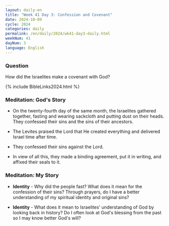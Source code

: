 ```yaml
---
layout: daily-en
title: "Week 41 Day 3: Confession and Covenant"
date: 2024-10-09
cycle: 2024
categories: daily
permalink: /en/daily/2024/wk41-day3-daily.html
weekNum: 41
dayNum: 3
language: English
---
```


### Question     
How did the Israelites make a covenant with God?

{% include BibleLinks2024.html %} 

### Meditation: God's Story   
+ On the twenty-fourth day of the same month, the Israelites gathered together, fasting and wearing sackcloth and putting dust on their heads. They confessed their sins and the sins of their ancestors. 

+ The Levites praised the Lord that He created everything and delivered Israel time after time. 

+ They confessed their sins against the Lord. 

+ In view of all this, they made a binding agreement, put it in writing, and affixed their seals to it. 

### Meditation: My Story   
+ **Identity** - Why did the people fast? What does it mean for the confession of their sins? Through prayers, do I have a better understanding of my spiritual identity and original sins?  

+ **Identity** - What does it mean to Israelites' understanding of God by looking back in history? Do I often look at God's blessing from the past so I may know better God's will? 
